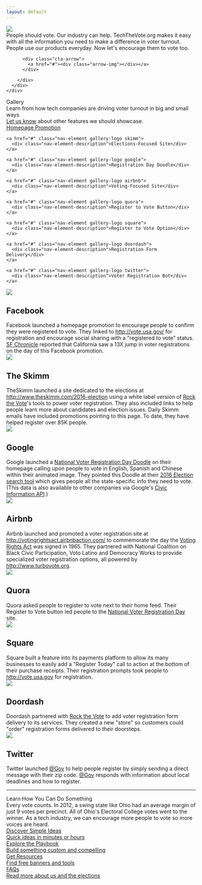 ```yaml
---
layout: default
---
```


<div class="page-header">
  <div class="inner">
    <div class="page-content">
      <div class="wrapper">
        <div class="home">
          <img src="{{site.baseurl}}/assets/images/main-cta.png" class="main-cta">
          <div class="above-fold-text">
            People should vote. Our industry can help. TechTheVote.org makes it easy with all the information you need to make a difference in voter turnout. People use our products everyday. Now let's encourage them to vote too.
          </div>

          <div class="cta-arrow">
            <a href="#"><div class="arrow-img"></div></a>
          </div>

        </div>
      </div>
    </div>
  </div>
</div>
<div class="page-content homepage-content">

  <div class="playbook-subtitle">Gallery</div>
  <div class="above-fold-text below">
    Learn from how tech companies are driving voter turnout in big and small ways<br class="on-home" />
    <a href="mailto:info@techthevote.org">Let us know</a> about other features we should showcase.
  </div>
  
  <!-- Start Gallery Menu -->
  <div class="playbook-nav-wrapper gallery homepage">
    <a href="#" class="nav-element gallery-logo facebook selected">
      <div class="nav-element-description">Homepage Promotion</div>
    </a>

    <a href="#" class="nav-element gallery-logo skimm">
      <div class="nav-element-description">Elections-Focused Site</div>
    </a>

    <a href="#" class="nav-element gallery-logo google">
      <div class="nav-element-description">Registration Day Doodle</div>
    </a>

    <a href="#" class="nav-element gallery-logo airbnb">
      <div class="nav-element-description">Voting-Focused Site</div>
    </a>

    <a href="#" class="nav-element gallery-logo quora">
      <div class="nav-element-description">Register to Vote Button</div>
    </a>

    <a href="#" class="nav-element gallery-logo square">
      <div class="nav-element-description">Register to Vote Option</div>
    </a>

    <a href="#" class="nav-element gallery-logo doordash">
      <div class="nav-element-description">Registration Form Delivery</div>
    </a>

    <a href="#" class="nav-element gallery-logo twitter">
      <div class="nav-element-description">Voter Registration Bot</div>
    </a>
  </div>
  <!-- End Gallery Menu -->

  <!-- Start Gallery Markup -->

  <div id="facebook" class="gallery-container" style="display:inline-block">
    <div class="gallery-image">
      <img src="/assets/images/gallery/screenshots/facebook-registration-2016.png" />
    </div>
    <div class="gallery-text">
      <h2>Facebook</h2>
      Facebook launched a homepage promotion to encourage people to confirm
      they were registered to vote. They linked to <a href="vote.usa.gov">http://vote.usa.gov/</a> for registration and
      encourage social sharing with a "registered to vote" status. <a href="http://www.sfchronicle.com/politics/article/Facebook-drives-big-spike-in-California-voter-9458921.php" target="_blank">SF Chronicle</a>
      reported that California saw a 13X jump in voter registrations on the day of this Facebook promotion.
    </div>
  </div>

  <div id="skimm" class="gallery-container">
    <div class="gallery-image">
      <img src="/assets/images/gallery/screenshots/theskimm-skimmthevote-2016.png" />
    </div>
    <div class="gallery-text">
      <h2>The Skimm</h2>
      TheSkimm launched a site dedicated to the elections at
      <a href="http://www.theskimm.com/2016-election" target="_blank">http://www.theskimm.com/2016-election</a>
      using a white label version of <a href="www.rockthevote.org" target="_blank">Rock the Vote</a>'s tools to power voter registration. They also included links to help people learn more about candidates and election issues. Daily Skimm emails have included promotions pointing to this page. To date, they have helped register over 85K people.
    </div>
  </div>

  <div id="google" class="gallery-container">
    <div class="gallery-image">
      <img src="/assets/images/gallery/screenshots/google-search-elections-tool-2016.png" />
    </div>
    <div class="gallery-text">
      <h2>Google</h2>
      Google launched a 
      <a target="_blank" href="https://www.google.com/doodles/us-voter-registration-day-reminder">National Voter Registration Day Doodle</a>
      on their homepage calling upon people to vote in English, Spanish and Chinese
      within their animated image. They pointed this Doodle at their 
      <a target="_blank" href="https://www.google.com/search?q=register+to+vote+in+the+united+states">2016 Election search tool</a>
      which gives people all the state-specific info they need to vote. (This data is also available to other companies via Google's <a href="https://developers.google.comcivic-information/" target="_blank">Civic Information API</a>.)
    </div>
  </div>

  <div id="airbnb" class="gallery-container">
    <div class="gallery-image">
      <img src="/assets/images/gallery/screenshots/airbnb-votingrights-2016.png" />
    </div>
    <div class="gallery-text">
      <h2>Airbnb</h2>
      Airbnb launched and promoted a voter registration site at
      <a target="_blank" href="http://votingrightsact.airbnbaction.com/">http://votingrightsact.airbnbaction.com/</a> 
      to commemorate the day the <a target="_blank" href="https://www.airbnb.com/press/news/honoring-the-voting-rights-act">Voting Rights Act</a> was signed in 1965. They partnered with National Coalition on Black Civic Participation, Voto Latino and Democracy Works to provide specialized voter registration options, all powered by <a href="http://www.turbovote.org" target="_blank">http://www.turbovote.org</a>.
    </div>
  </div>

  <div id="quora" class="gallery-container">
    <div class="gallery-image">
      <img src="/assets/images/gallery/screenshots/quora-vote-button.png" />
    </div>
    <div class="gallery-text">
      <h2>Quora</h2>
      Quora asked people to register to vote next to their
      home feed. Their Register to Vote button led people to the <a href="http://nationalvoterregistrationday.org/register-to-vote/" target="_blank">National Voter Registration Day</a> site.
    </div>
  </div>

  <div id="square" class="gallery-container">
    <div class="gallery-image">
      <img src="/assets/images/gallery/screenshots/square_callout_2.png" />
    </div>
    <div class="gallery-text">
      <h2>Square</h2>
        Square built a feature into its payments platform to allow its many businesses to easily add a "Register Today" call to action at the bottom of their purchase receipts. Their registration prompts took people to <a href="vote.usa.gov" target="_blank">http://vote.usa.gov</a> for registration.
    </div>
  </div>

  <div id="doordash" class="gallery-container">
    <div class="gallery-image">
      <img src="/assets/images/gallery/screenshots/doordash_1.png" />
    </div>
    <div class="gallery-text">
      <h2>Doordash</h2>
      Doordash partnered with <a href="www.rockthevote.org" target="_blank">Rock the Vote</a> to add voter registration form delivery to its services. They created a new "store" so customers could "order" registration forms delivered to their doorsteps.
    </div>
  </div>

  <div id="twitter" class="gallery-container">
    <div class="gallery-image">
      <img src="/assets/images/gallery/screenshots/twitter_dm.png" />
    </div>
    <div class="gallery-text">
      <h2>Twitter</h2>
      Twitter launched <a href="http://www.twitter.com/gov" target="_blank">@Gov</a> to help people register by simply sending a direct message with their zip code. <a href="http://www.twitter.com/gov" target="_blank">@Gov</a> responds with information about local deadlines and how to register.
    </div>
  </div>

  <!-- End Gallery Markup -->

  <hr /> 

  <div class="playbook-subtitle">Learn How You Can Do Something</div>
  <div class="above-fold-text below">Every vote counts. In 2012, a swing state like Ohio had an average margin of just 9 votes per precinct. All of Ohio's Electoral College votes went to the winner. As a tech industry, we can encourage more people to vote so more voices are heard.
  </div>

  <!-- Start Nav -->
<div class="playbook-nav-wrapper homepage">
  <a href="./playbook#simple-ideas" class="nav-element">
    <div class="nav-element-title">Discover Simple Ideas</div>
    <div class="nav-element-description">Quick ideas in minutes or hours</div>
  </a>
  <a href="./playbook" class="nav-element">
    <div class="nav-element-title">Explore the Playbook</div>
    <div class="nav-element-description">Build something custom and compelling</div>
  </a>
  <a href="./resources" class="nav-element">
    <div class="nav-element-title">Get Resources</div>
    <div class="nav-element-description">Find free banners and tools</div>
  </a>
  <a href="./faq" class="nav-element">
    <div class="nav-element-title">FAQs</div>
    <div class="nav-element-description">Read more about us and the elections</div>
  </a>
</div>
<!-- End Nav -->
